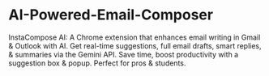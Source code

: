 # AI-Powered-Email-Composer
InstaCompose AI: A Chrome extension that enhances email writing in Gmail &amp; Outlook with AI. Get real-time suggestions, full email drafts, smart replies, &amp; summaries via the Gemini API. Save time, boost productivity with a suggestion box &amp; popup. Perfect for pros &amp; students.
